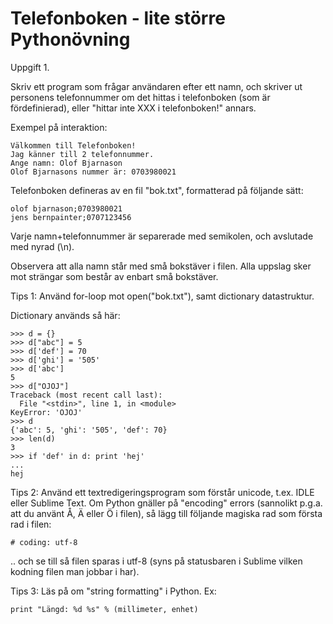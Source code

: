 Telefonboken - lite större Pythonövning
=======================================

Uppgift 1.

Skriv ett program som frågar användaren efter ett namn, och skriver ut personens
telefonnummer om det hittas i telefonboken (som är fördefinierad), eller "hittar
inte XXX i telefonboken!" annars.

Exempel på interaktion:

    Välkommen till Telefonboken!
    Jag känner till 2 telefonnummer.
    Ange namn: Olof Bjarnason
    Olof Bjarnasons nummer är: 0703980021

Telefonboken defineras av en fil "bok.txt", formatterad på följande sätt:

    olof bjarnason;0703980021
    jens bernpainter;0707123456

Varje namn+telefonnummer är separerade med semikolen, och avslutade med nyrad (\n).

Observera att alla namn står med små bokstäver i filen. Alla uppslag sker mot
strängar som består av enbart små bokstäver.

Tips 1: Använd for-loop mot open("bok.txt"), samt dictionary datastruktur.

Dictionary används så här:

    >>> d = {}
    >>> d["abc"] = 5
    >>> d['def'] = 70
    >>> d['ghi'] = '505'
    >>> d['abc']
    5
    >>> d["OJOJ"]
    Traceback (most recent call last):
      File "<stdin>", line 1, in <module>
    KeyError: 'OJOJ'
    >>> d
    {'abc': 5, 'ghi': '505', 'def': 70}
    >>> len(d)
    3
    >>> if 'def' in d: print 'hej'
    ... 
    hej

Tips 2: Använd ett textredigeringsprogram som förstår unicode, t.ex. IDLE eller
Sublime Text. Om Python gnäller på "encoding" errors (sannolikt p.g.a. att du använt
Å, Ä eller Ö i filen), så lägg till följande magiska rad som första rad i filen:

    # coding: utf-8

.. och se till så filen sparas i utf-8 (syns på statusbaren i Sublime vilken kodning
filen man jobbar i har).

Tips 3: Läs på om "string formatting" i Python. Ex:

    print "Längd: %d %s" % (millimeter, enhet)

